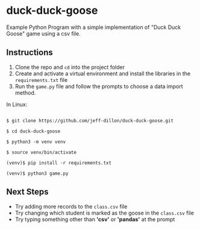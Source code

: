# duck-duck-goose
Example Python Program with a simple implementation of "Duck Duck Goose" game using a csv file.

## Instructions

1. Clone the repo and `cd` into the project folder
1. Create and activate a virtual environment and install the libraries in the `requirements.txt` file
1. Run the `game.py` file and follow the prompts to choose a data import method.

In Linux:
```

$ git clone https://github.com/jeff-dillon/duck-duck-goose.git

$ cd duck-duck-goose

$ python3 -m venv venv

$ source venv/bin/activate

(venv)$ pip install -r requirements.txt

(venv)$ python3 game.py

```

## Next Steps

- Try adding more records to the `class.csv` file
- Try changing which student is marked as the goose in the `class.csv` file
- Try typing something other than **'csv'** or **'pandas'** at the prompt
